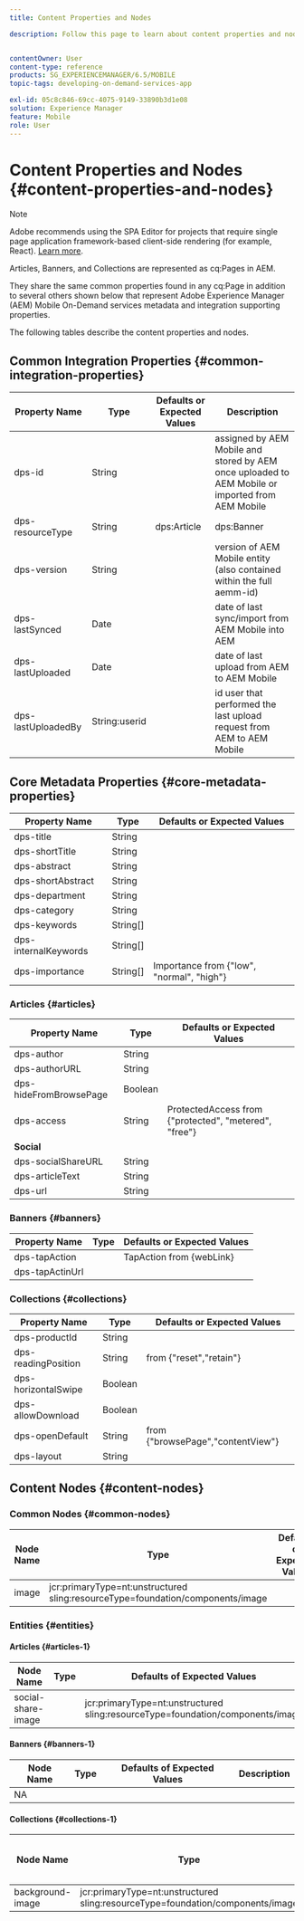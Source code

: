 ```yaml
---
title: Content Properties and Nodes

description: Follow this page to learn about content properties and nodes.


contentOwner: User
content-type: reference
products: SG_EXPERIENCEMANAGER/6.5/MOBILE
topic-tags: developing-on-demand-services-app

exl-id: 05c8c846-69cc-4075-9149-33890b3d1e08
solution: Experience Manager
feature: Mobile
role: User
---
```

# Content Properties and Nodes {#content-properties-and-nodes}

>[!NOTE]
>
>Adobe recommends using the SPA Editor for projects that require single page application framework-based client-side rendering (for example, React). [Learn more](/help/sites-developing/spa-overview.md).

Articles, Banners, and Collections are represented as cq:Pages in AEM.

They share the same common properties found in any cq:Page in addition to several others shown below that represent Adobe Experience Manager (AEM) Mobile On-Demand services metadata and integration supporting properties.

The following tables describe the content properties and nodes.

## Common Integration Properties {#common-integration-properties}

| **Property Name** |**Type** |**Defaults or Expected Values** |**Description** |
|---|---|---|---|
| dps-id |String |  |assigned by AEM Mobile and stored by AEM once uploaded to AEM Mobile or imported from AEM Mobile |
| dps-resourceType |String |dps:Article | dps:Banner | dps:Collection |entity type property |
| dps-version |String |  |version of AEM Mobile entity (also contained within the full aemm-id) |
| dps-lastSynced |Date |  |date of last sync/import from AEM Mobile into AEM |
| dps-lastUploaded |Date |  |date of last upload from AEM to AEM Mobile |
| dps-lastUploadedBy |String:userid |  |id user that performed the last upload request from AEM to AEM Mobile |

## Core Metadata Properties {#core-metadata-properties}

|Property Name|Type|Defaults or Expected Values|
|--- |--- |--- |
|dps-title|String||
|dps-shortTitle|String||
|dps-abstract|String||
|dps-shortAbstract|String||
|dps-department|String||
|dps-category|String||
|dps-keywords|String[]||
|dps-internalKeywords|String[]||
|dps-importance|String[]|Importance from {"low", "normal", "high"}|

### Articles {#articles}

| **Property Name** |**Type** |**Defaults or Expected Values** |
|---|---|---|
| dps-author |String |  |
| dps-authorURL |String |  |
| dps-hideFromBrowsePage |Boolean |  |
| dps-access |String |ProtectedAccess from {"protected", "metered", "free"} |
| **Social** |  |  |
| dps-socialShareURL |String |  |
| dps-articleText |String |  |
| dps-url |String |  |

### Banners {#banners}

| **Property Name** |**Type** |**Defaults or Expected Values** |
|---|---|---|
| dps-tapAction |  |TapAction from {webLink} |
| dps-tapActinUrl |  |  |

### Collections {#collections}

|Property Name|Type|Defaults or Expected Values|
|--- |--- |--- |
|dps-productId|String||
|dps-readingPosition|String|from {"reset","retain"}|
|dps-horizontalSwipe|Boolean||
|dps-allowDownload|Boolean||
|dps-openDefault|String|from {"browsePage","contentView"}|
|dps-layout|String||

## Content Nodes {#content-nodes}

### Common Nodes {#common-nodes}

|Node Name|Type|Defaults or Expected Values|Description|
|--- |--- |--- |--- |
|image|jcr:primaryType=nt:unstructured <br> sling:resourceType=foundation/components/image|||

### Entities {#entities}

#### Articles {#articles-1}

|Node Name|Type|Defaults of Expected Values|Description|
|--- |--- |--- |--- |
|social-share-image||jcr:primaryType=nt:unstructured <br> sling:resourceType=foundation/components/image||

#### Banners {#banners-1}

| Node Name |Type |Defaults of Expected Values |Description |
|---|---|---|---|
|  NA |  |  |  |

#### Collections {#collections-1}

|Node Name|Type|Defaults of Expected Values|Description|
|--- |--- |--- |--- |
|background-image|jcr:primaryType=nt:unstructured <br> sling:resourceType=foundation/components/image|||
